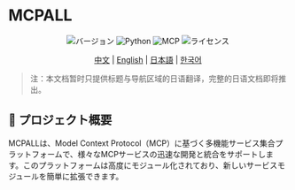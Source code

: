 # MCPALL

<div align="center">

![バージョン](https://img.shields.io/badge/バージョン-1.0.0-blue)
![Python](https://img.shields.io/badge/Python-3.11%2B-brightgreen)
![MCP](https://img.shields.io/badge/MCP-1.6.0%2B-orange)
![ライセンス](https://img.shields.io/badge/ライセンス-MIT-green)

</div>

<div align="center">
  
[中文](../../readme.md) | [English](./readme_en.md) | [日本語](./readme_jp.md) | [한국어](./readme_kr.md)

</div>

> 注：本文档暂时只提供标题与导航区域的日语翻译，完整的日语文档即将推出。

## 📑 プロジェクト概要

MCPALLは、Model Context Protocol（MCP）に基づく多機能サービス集合プラットフォームで、様々なMCPサービスの迅速な開発と統合をサポートします。このプラットフォームは高度にモジュール化されており、新しいサービスモジュールを簡単に拡張できます。 